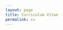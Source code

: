 ```yaml
---
layout: page
title: Curriculum Vitae
permalink: cv
---
```


<object data="{{ site.url }}{{ site.baseurl }}/pdfs/burton_cv.pdf" width="1000" height="1000" type="application/pdf"></object>

